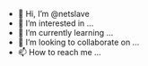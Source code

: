 - 👋 Hi, I’m @netslave
- 👀 I’m interested in ...
- 🌱 I’m currently learning ...
- 💞️ I’m looking to collaborate on ...
- 📫 How to reach me ...

<!---
netslave/netslave is a ✨ special ✨ repository because its `README.md` (this file) appears on your GitHub profile.
You can click the Preview link to take a look at your changes.
--->

